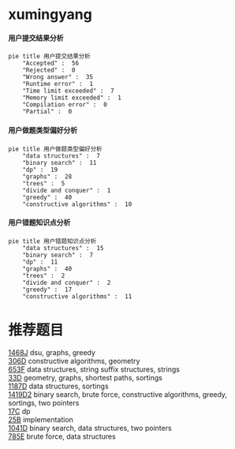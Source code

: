 # xumingyang

<!-- tabs:start -->



#### **用户提交结果分析**

```mermaid
pie title 用户提交结果分析
    "Accepted" :  56
    "Rejected" :  0
    "Wrong answer" :  35
    "Runtime error" :  1
    "Time limit exceeded" :  7
    "Memory limit exceeded" :  1
    "Compilation error" :  0
    "Partial" :  0
```

#### **用户做题类型偏好分析**

```mermaid
pie title 用户做题类型偏好分析
    "data structures" :  7
    "binary search" :  11
    "dp" :  19
    "graphs" :  28
    "trees" :  5
    "divide and conquer" :  1
    "greedy" :  40
    "constructive algorithms" :  10
```
#### **用户错题知识点分析**

```mermaid
pie title 用户错题知识点分析
    "data structures" :  15
    "binary search" :  7
    "dp" :  11
    "graphs" :  40
    "trees" :  2
    "divide and conquer" :  2
    "greedy" :  17
    "constructive algorithms" :  11
```



<!-- tabs:end -->
# 推荐题目
[1468J](https://codeforces.com/contest/1468/problem/J)		dsu,
                        graphs,
                        greedy		  
[306D](https://codeforces.com/contest/306/problem/D)		constructive algorithms,
                        geometry		  
[653F](https://codeforces.com/contest/653/problem/F)		data structures,
                        string suffix structures,
                        strings		  
[33D](https://codeforces.com/contest/33/problem/D)		geometry,
                        graphs,
                        shortest paths,
                        sortings		  
[1187D](https://codeforces.com/contest/1187/problem/D)		data structures,
                        sortings		  
[1419D2](https://codeforces.com/contest/1419D/problem/2)		binary search,
                        brute force,
                        constructive algorithms,
                        greedy,
                        sortings,
                        two pointers		  
[17C](https://codeforces.com/contest/17/problem/C)		dp		  
[25B](https://codeforces.com/contest/25/problem/B)		implementation		  
[1041D](https://codeforces.com/contest/1041/problem/D)		binary search,
                        data structures,
                        two pointers		  
[785E](https://codeforces.com/contest/785/problem/E)		brute force,
                        data structures		  
